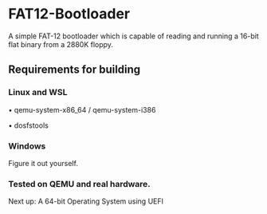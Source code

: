 # FAT12-Bootloader
A simple FAT-12 bootloader which is capable of reading and running a 16-bit flat binary from a 2880K floppy.

## Requirements for building
###  Linux and WSL
• qemu-system-x86_64 / qemu-system-i386

• dosfstools

### Windows
Figure it out yourself.

### Tested on QEMU and real hardware.

Next up: A 64-bit Operating System using UEFI

